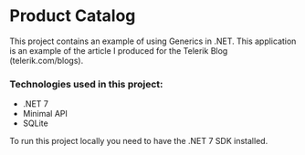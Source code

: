 # Product Catalog

This project contains an example of using Generics in .NET. This application is an example of the article I produced for the Telerik Blog (telerik.com/blogs).

### Technologies used in this project:

- .NET 7
- Minimal API
- SQLite

To run this project locally you need to have the .NET 7 SDK installed.

